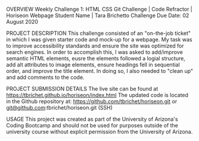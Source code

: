 OVERVIEW
Weekly Challenge 1:
HTML CSS Git Challenge | Code Refractor | Horiseon Webpage
Student Name | Tara Brichetto
Challenge Due Date: 02 August 2020

PROJECT DESCRIPTION
This challenge consisted of an "on-the-job ticket" in which I was given starter code and mock-up for a webpage. My task was to improve accessibility standards and ensure the site was optimized for search engines. In order to accomplish this, I was asked to add/improve semantic HTML elements, eusre the elements followed a logial structure, add alt attributes to image elements, ensure headings fell in sequential order, and improve the title element. In doing so, I also needed to "clean up" and add comments to the code. 

PROJECT SUBMISSION DETAILS
The live site can be found at https://tbrichet.github.io/horiseon/index.html
The updated code is located in the Github repository at:
https://github.com/tbrichet/horiseon.git or git@github.com:tbrichet/horiseon.git (SSH)

USAGE
This project was created as part of the University of Arizona's Coding Bootcamp and should not be used for purposes outside of the university course without explicit permission from the University of Arizona.
